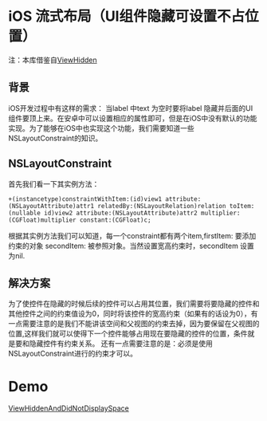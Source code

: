 # iOS 流式布局（UI组件隐藏可设置不占位置）

注：本库借鉴自[ViewHidden](https://github.com/wangyin1/ViewHidden)
## 背景
iOS开发过程中有这样的需求： 当label 中text 为空时要将label 隐藏并后面的UI组件要顶上来。在安卓中可以设置相应的属性即可，但是在iOS中没有默认的功能实现。为了能够在iOS中也实现这个功能，我们需要知道一些NSLayoutConstraint的知识。
## NSLayoutConstraint
首先我们看一下其实例方法：
```
+(instancetype)constraintWithItem:(id)view1 attribute:(NSLayoutAttribute)attr1 relatedBy:(NSLayoutRelation)relation toItem:(nullable id)view2 attribute:(NSLayoutAttribute)attr2 multiplier:(CGFloat)multiplier constant:(CGFloat)c;
```

根据其实例方法我们可以知道，每一个constraint都有两个item,firstItem: 
要添加约束的对象  secondItem: 被参照对象。当然设置宽高约束时，secondItem 设置为nil.

## 解决方案
为了使控件在隐藏的时候后续的控件可以占用其位置，我们需要将要隐藏的控件和其他控件之间的约束值设为0，同时将该控件的宽高约束（如果有的话设为0），有一点需要注意的是我们不能讲该空间和父视图的约束去掉，因为要保留在父视图的位置,这样我们就可以使得下一个控件能够占用现在要隐藏的控件的位置，条件就是要和隐藏控件有约束关系。
还有一点需要注意的是：必须是使用NSLayoutConstraint进行的约束才可以。
# Demo
[ViewHiddenAndDidNotDisplaySpace](https://github.com/iMinger/ViewHiddenAndDidNotDisplaySpace)

